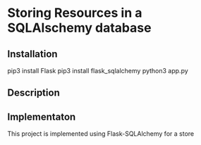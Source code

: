 # Storing Resources in a SQLAlschemy database

## Installation
pip3 install Flask
pip3 install flask_sqlalchemy
python3 app.py

## Description

## Implementaton
This project is implemented using Flask-SQLAlchemy for a store


